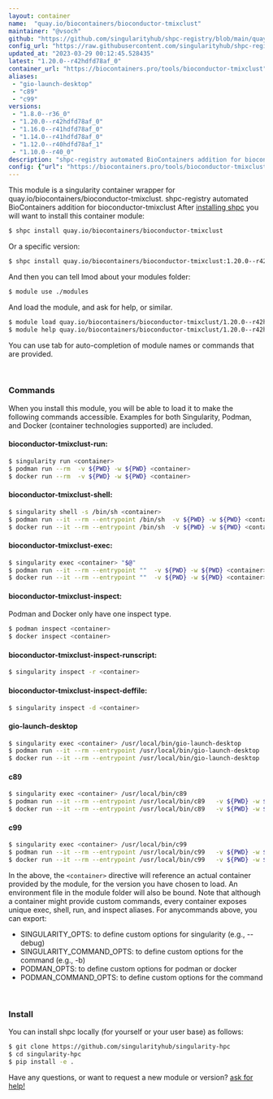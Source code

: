 ```yaml
---
layout: container
name:  "quay.io/biocontainers/bioconductor-tmixclust"
maintainer: "@vsoch"
github: "https://github.com/singularityhub/shpc-registry/blob/main/quay.io/biocontainers/bioconductor-tmixclust/container.yaml"
config_url: "https://raw.githubusercontent.com/singularityhub/shpc-registry/main/quay.io/biocontainers/bioconductor-tmixclust/container.yaml"
updated_at: "2023-03-29 00:12:45.528435"
latest: "1.20.0--r42hdfd78af_0"
container_url: "https://biocontainers.pro/tools/bioconductor-tmixclust"
aliases:
 - "gio-launch-desktop"
 - "c89"
 - "c99"
versions:
 - "1.8.0--r36_0"
 - "1.20.0--r42hdfd78af_0"
 - "1.16.0--r41hdfd78af_0"
 - "1.14.0--r41hdfd78af_0"
 - "1.12.0--r40hdfd78af_1"
 - "1.10.0--r40_0"
description: "shpc-registry automated BioContainers addition for bioconductor-tmixclust"
config: {"url": "https://biocontainers.pro/tools/bioconductor-tmixclust", "maintainer": "@vsoch", "description": "shpc-registry automated BioContainers addition for bioconductor-tmixclust", "latest": {"1.20.0--r42hdfd78af_0": "sha256:3cb6666f454c041e0155a5e262afec272ba72c322809e5de438bd315c4731219"}, "tags": {"1.8.0--r36_0": "sha256:718b979c60d0001155b3921c2703a32cbc7b85c1e133caa82995581591738994", "1.20.0--r42hdfd78af_0": "sha256:3cb6666f454c041e0155a5e262afec272ba72c322809e5de438bd315c4731219", "1.16.0--r41hdfd78af_0": "sha256:8a3e04b8551849c0bb66312eff0111fe753ad94faf287374053869c2c8c9ca20", "1.14.0--r41hdfd78af_0": "sha256:f0b3fbf2185fbb6656f2128a8fe28b189b16c49c310e944e33508ea0de887c63", "1.12.0--r40hdfd78af_1": "sha256:b4e755eb8dd6845216d15e6b12dd73665c3615b21c38cb843d41c524353f817c", "1.10.0--r40_0": "sha256:5eae0204de3c54ee9a28740cfaf1fe7d2ead3b8c83996fe700452f02de3e31fb"}, "docker": "quay.io/biocontainers/bioconductor-tmixclust", "aliases": {"gio-launch-desktop": "/usr/local/bin/gio-launch-desktop", "c89": "/usr/local/bin/c89", "c99": "/usr/local/bin/c99"}}
---
```


This module is a singularity container wrapper for quay.io/biocontainers/bioconductor-tmixclust.
shpc-registry automated BioContainers addition for bioconductor-tmixclust
After [installing shpc](#install) you will want to install this container module:


```bash
$ shpc install quay.io/biocontainers/bioconductor-tmixclust
```

Or a specific version:

```bash
$ shpc install quay.io/biocontainers/bioconductor-tmixclust:1.20.0--r42hdfd78af_0
```

And then you can tell lmod about your modules folder:

```bash
$ module use ./modules
```

And load the module, and ask for help, or similar.

```bash
$ module load quay.io/biocontainers/bioconductor-tmixclust/1.20.0--r42hdfd78af_0
$ module help quay.io/biocontainers/bioconductor-tmixclust/1.20.0--r42hdfd78af_0
```

You can use tab for auto-completion of module names or commands that are provided.

<br>

### Commands

When you install this module, you will be able to load it to make the following commands accessible.
Examples for both Singularity, Podman, and Docker (container technologies supported) are included.

#### bioconductor-tmixclust-run:

```bash
$ singularity run <container>
$ podman run --rm  -v ${PWD} -w ${PWD} <container>
$ docker run --rm  -v ${PWD} -w ${PWD} <container>
```

#### bioconductor-tmixclust-shell:

```bash
$ singularity shell -s /bin/sh <container>
$ podman run --it --rm --entrypoint /bin/sh  -v ${PWD} -w ${PWD} <container>
$ docker run --it --rm --entrypoint /bin/sh  -v ${PWD} -w ${PWD} <container>
```

#### bioconductor-tmixclust-exec:

```bash
$ singularity exec <container> "$@"
$ podman run --it --rm --entrypoint ""  -v ${PWD} -w ${PWD} <container> "$@"
$ docker run --it --rm --entrypoint ""  -v ${PWD} -w ${PWD} <container> "$@"
```

#### bioconductor-tmixclust-inspect:

Podman and Docker only have one inspect type.

```bash
$ podman inspect <container>
$ docker inspect <container>
```

#### bioconductor-tmixclust-inspect-runscript:

```bash
$ singularity inspect -r <container>
```

#### bioconductor-tmixclust-inspect-deffile:

```bash
$ singularity inspect -d <container>
```


#### gio-launch-desktop

```bash
$ singularity exec <container> /usr/local/bin/gio-launch-desktop
$ podman run --it --rm --entrypoint /usr/local/bin/gio-launch-desktop   -v ${PWD} -w ${PWD} <container> -c " $@"
$ docker run --it --rm --entrypoint /usr/local/bin/gio-launch-desktop   -v ${PWD} -w ${PWD} <container> -c " $@"
```


#### c89

```bash
$ singularity exec <container> /usr/local/bin/c89
$ podman run --it --rm --entrypoint /usr/local/bin/c89   -v ${PWD} -w ${PWD} <container> -c " $@"
$ docker run --it --rm --entrypoint /usr/local/bin/c89   -v ${PWD} -w ${PWD} <container> -c " $@"
```


#### c99

```bash
$ singularity exec <container> /usr/local/bin/c99
$ podman run --it --rm --entrypoint /usr/local/bin/c99   -v ${PWD} -w ${PWD} <container> -c " $@"
$ docker run --it --rm --entrypoint /usr/local/bin/c99   -v ${PWD} -w ${PWD} <container> -c " $@"
```



In the above, the `<container>` directive will reference an actual container provided
by the module, for the version you have chosen to load. An environment file in the
module folder will also be bound. Note that although a container
might provide custom commands, every container exposes unique exec, shell, run, and
inspect aliases. For anycommands above, you can export:

 - SINGULARITY_OPTS: to define custom options for singularity (e.g., --debug)
 - SINGULARITY_COMMAND_OPTS: to define custom options for the command (e.g., -b)
 - PODMAN_OPTS: to define custom options for podman or docker
 - PODMAN_COMMAND_OPTS: to define custom options for the command

<br>

### Install

You can install shpc locally (for yourself or your user base) as follows:

```bash
$ git clone https://github.com/singularityhub/singularity-hpc
$ cd singularity-hpc
$ pip install -e .
```

Have any questions, or want to request a new module or version? [ask for help!](https://github.com/singularityhub/singularity-hpc/issues)